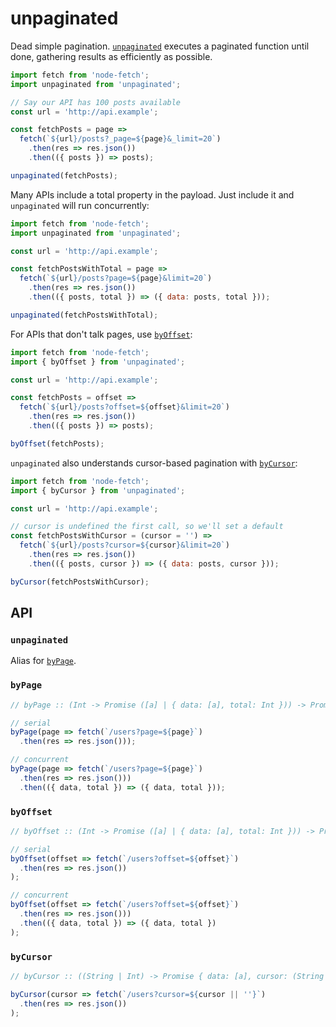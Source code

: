 # unpaginated

Dead simple pagination. [`unpaginated`](https://github.com/manuscriptmastr/unpaginated#unpaginated-1) executes a paginated function until done, gathering results as efficiently as possible.

```js
import fetch from 'node-fetch';
import unpaginated from 'unpaginated';

// Say our API has 100 posts available
const url = 'http://api.example';

const fetchPosts = page =>
  fetch(`${url}/posts?_page=${page}&_limit=20`)
    .then(res => res.json())
    .then(({ posts }) => posts);

unpaginated(fetchPosts);
```

Many APIs include a total property in the payload. Just include it and `unpaginated` will run concurrently:
```js
import fetch from 'node-fetch';
import unpaginated from 'unpaginated';

const url = 'http://api.example';

const fetchPostsWithTotal = page =>
  fetch(`${url}/posts?page=${page}&limit=20`)
    .then(res => res.json())
    .then(({ posts, total }) => ({ data: posts, total }));

unpaginated(fetchPostsWithTotal);
```

For APIs that don't talk pages, use [`byOffset`](https://github.com/manuscriptmastr/unpaginated#byoffset):
```js
import fetch from 'node-fetch';
import { byOffset } from 'unpaginated';

const url = 'http://api.example';

const fetchPosts = offset =>
  fetch(`${url}/posts?offset=${offset}&limit=20`)
    .then(res => res.json())
    .then(({ posts }) => posts);

byOffset(fetchPosts);
```

`unpaginated` also understands cursor-based pagination with [`byCursor`](https://github.com/manuscriptmastr/unpaginated#bycursor):
```js
import fetch from 'node-fetch';
import { byCursor } from 'unpaginated';

const url = 'http://api.example';

// cursor is undefined the first call, so we'll set a default
const fetchPostsWithCursor = (cursor = '') =>
  fetch(`${url}/posts?cursor=${cursor}&limit=20`)
    .then(res => res.json())
    .then(({ posts, cursor }) => ({ data: posts, cursor }));

byCursor(fetchPostsWithCursor);
```

## API

### `unpaginated`

Alias for [`byPage`](https://github.com/manuscriptmastr/unpaginated#bypage).

### `byPage`
```js
// byPage :: (Int -> Promise ([a] | { data: [a], total: Int })) -> Promise [a]

// serial
byPage(page => fetch(`/users?page=${page}`)
  .then(res => res.json()));

// concurrent
byPage(page => fetch(`/users?page=${page}`)
  .then(res => res.json()))
  .then(({ data, total }) => ({ data, total }));
```

### `byOffset`
```js
// byOffset :: (Int -> Promise ([a] | { data: [a], total: Int })) -> Promise [a]

// serial
byOffset(offset => fetch(`/users?offset=${offset}`)
  .then(res => res.json())
);

// concurrent
byOffset(offset => fetch(`/users?offset=${offset}`)
  .then(res => res.json()))
  .then(({ data, total }) => ({ data, total })
);
```

### `byCursor`
```js
// byCursor :: ((String | Int) -> Promise { data: [a], cursor: (String | Int) }) -> Promise [a]

byCursor(cursor => fetch(`/users?cursor=${cursor || ''}`)
  .then(res => res.json())
);
```
